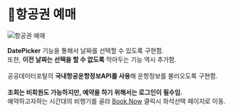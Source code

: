 # 📌항공권 예매   
![항공권 예매](https://user-images.githubusercontent.com/88878686/180446789-925d2ff0-a4b7-4767-9ea1-a864b668a7c0.JPG)   

**DatePicker** 기능을 통해서 날짜를 선택할 수 있도록 구현함.   
또한, **이전 날짜는 선택을 할 수 없도록** 막아두는 기능 역시 추가함.   
<br>
공공데이터포털의 **국내항공운항정보API를 사용**해 운항정보를 불러오도록 구현함.   
<br>
**조회는 비회원도 가능하지만, 예약을 하기 위해서는 로그인이 필수임.**
<br>
예약하고자하는 시간대의 비행기를 골라 [Book Now](https://github.com/Runu09/finalproject/blob/main/%EA%B5%AC%ED%98%84%EC%84%A4%EB%AA%85/%EC%A2%8C%EC%84%9D%EC%84%A0%ED%83%9D.md) 클릭시 좌석선택 페이지로 이동.
